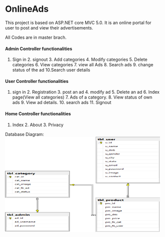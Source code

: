 # OnlineAds
This project is based on ASP.NET core MVC 5.0. It is an online portal for user to post and view their advertisements.

All Codes are in master brach.

#### Admin Controller functionalities
1. Sign in 2. signout 3. Add categories 4. Modify categories 5. Delete categories 6. View categories 7. view all Ads 8. Search ads 9. change status of the ad 10.Search user details

#### User Controller functionalities 
1. sign in 2. Registration 3. post an ad 4. modify ad 5. Delete an ad 6. Index page(View all categories) 7. Ads of a category. 8. View status of own ads 9. View ad details. 10. search ads 11. Signout

#### Home Controller functionalities
1. Index 2. About 3. Privacy


Database Diagram: 
![Database Diagram](https://github.com/arv3725/OnlineAds/blob/master/OnlineAds_DB_Diagram.png)
